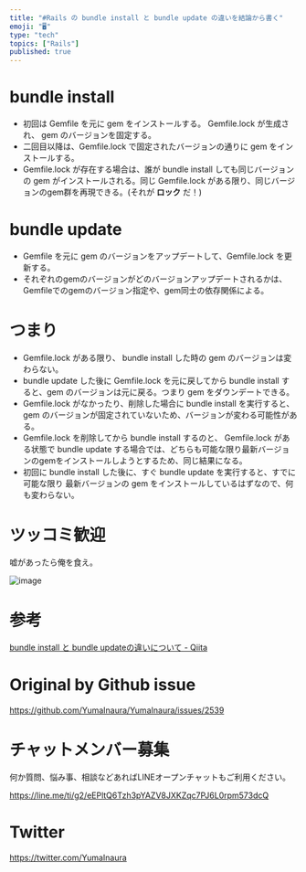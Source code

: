 ```yaml
---
title: "#Rails の bundle install と bundle update の違いを結論から書く"
emoji: "🖥"
type: "tech"
topics: ["Rails"]
published: true
---
```


# bundle install

- 初回は Gemfile を元に gem をインストールする。 Gemfile.lock が生成され、 gem のバージョンを固定する。
- 二回目以降は、Gemfile.lock で固定されたバージョンの通りに gem をインストールする。
- Gemfile.lock が存在する場合は、誰が bundle install しても同じバージョンの gem がインストールされる。同じ Gemfile.lock がある限り、同じバージョンのgem群を再現できる。(それが **ロック** だ！)

# bundle update

- Gemfile を元に gem のバージョンをアップデートして、Gemfile.lock を更新する。
- それぞれのgemのバージョンがどのバージョンアップデートされるかは、Gemfileでのgemのバージョン指定や、gem同士の依存関係による。

# つまり

- Gemfile.lock がある限り、 bundle install した時の gem のバージョンは変わらない。
- bundle update した後に Gemfile.lock を元に戻してから bundle install すると、gem のバージョンは元に戻る。つまり gem をダウンデートできる。
- Gemfile.lock がなかったり、削除した場合に bundle install を実行すると、gem のバージョンが固定されていないため、バージョンが変わる可能性がある。
- Gemfile.lock を削除してから bundle install するのと、 Gemfile.lock がある状態で bundle update する場合では、どちらも可能な限り最新バージョンのgemをインストールしようとするため、同じ結果になる。
- 初回に bundle install した後に、すぐ bundle update を実行すると、すでに可能な限り 最新バージョンの gem をインストールしているはずなので、何も変わらない。

# ツッコミ歓迎

嘘があったら俺を食え。

![image](https://user-images.githubusercontent.com/13635059/65807092-dd5b4b00-e1c7-11e9-9ee5-c433913cf84d.png)

# 参考

[bundle install と bundle updateの違いについて - Qiita](https://qiita.com/lasershow/items/1a048d03ddaaba98171e)

# Original by Github issue

https://github.com/YumaInaura/YumaInaura/issues/2539








<!-- Update From Qiita API -->

# チャットメンバー募集


何か質問、悩み事、相談などあればLINEオープンチャットもご利用ください。

https://line.me/ti/g2/eEPltQ6Tzh3pYAZV8JXKZqc7PJ6L0rpm573dcQ





# Twitter


https://twitter.com/YumaInaura


<!-- Update From Qiita API -->


